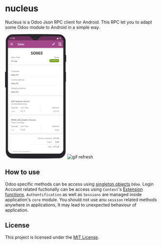 # nucleus

Nucleus is a Odoo Json RPC client for Android. This RPC let you to adapt some Odoo module to Android in a simple way.

<img src="https://github.com/miguel-domatix/nucleus/blob/master/android/doc/sales.png"  alt="image example" width="200"/>

<img src="https://github.com/miguel-domatix/nucleus/blob/master/android/doc/Peek%2028-05-2019%2012-34.gif" alt="gif refresh" width="200"/>



## How to use

Odoo specific methods can be access using [singleton objects](https://kotlinlang.org/docs/reference/object-declarations.html#object-declarations) `Odoo`.
Login Account related fuctionally can be access using `Context`'s [Extension functions](https://kotlinlang.org/docs/reference/extensions.html#extension-functions).
`Authentification` as well as `Sessions` are managed inside application's `core` module. You should not use anu `session` related methods anywhere in applications, It may lead to unexpected behaviour of application.

## License

This project is licensed under the [MIT License](http://opensource.org/licenses/MIT).


